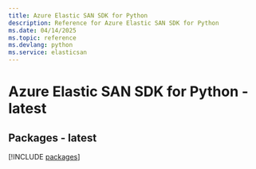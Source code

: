 ```yaml
---
title: Azure Elastic SAN SDK for Python
description: Reference for Azure Elastic SAN SDK for Python
ms.date: 04/14/2025
ms.topic: reference
ms.devlang: python
ms.service: elasticsan
---
```

# Azure Elastic SAN SDK for Python - latest
## Packages - latest
[!INCLUDE [packages](elastic-san-index.md)]